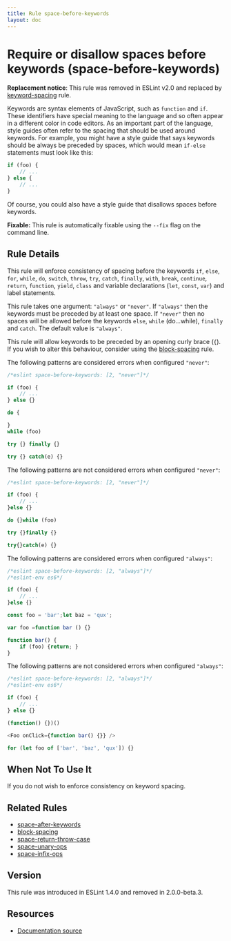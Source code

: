 ```yaml
---
title: Rule space-before-keywords
layout: doc
---
```

<!-- Note: No pull requests accepted for this file. See README.md in the root directory for details. -->
# Require or disallow spaces before keywords (space-before-keywords)

**Replacement notice**: This rule was removed in ESLint v2.0 and replaced by [keyword-spacing](keyword-spacing) rule.

Keywords are syntax elements of JavaScript, such as `function` and `if`. These identifiers have special meaning to the language and so often appear in a different color in code editors. As an important part of the language, style guides often refer to the spacing that should be used around keywords. For example, you might have a style guide that says keywords should be always be preceded by spaces, which would mean `if-else` statements must look like this:

```js
if (foo) {
    // ...
} else {
    // ...
}
```

Of course, you could also have a style guide that disallows spaces before keywords.

**Fixable:** This rule is automatically fixable using the `--fix` flag on the command line.

## Rule Details

This rule will enforce consistency of spacing before the keywords `if`, `else`, `for`,
`while`, `do`, `switch`, `throw`, `try`, `catch`, `finally`, `with`, `break`, `continue`,
`return`, `function`, `yield`, `class` and variable declarations (`let`, `const`, `var`)
and label statements.

This rule takes one argument: `"always"` or `"never"`. If `"always"` then the keywords
must be preceded by at least one space. If `"never"` then no spaces will be allowed before
the keywords `else`, `while` (do...while), `finally` and `catch`. The default value is `"always"`.

This rule will allow keywords to be preceded by an opening curly brace (`{`). If you wish to alter
this behaviour, consider using the [block-spacing](block-spacing) rule.

The following patterns are considered errors when configured `"never"`:

```js
/*eslint space-before-keywords: [2, "never"]*/

if (foo) {
    // ...
} else {}

do {

}
while (foo)

try {} finally {}

try {} catch(e) {}
```

The following patterns are not considered errors when configured `"never"`:

```js
/*eslint space-before-keywords: [2, "never"]*/

if (foo) {
    // ...
}else {}

do {}while (foo)

try {}finally {}

try{}catch(e) {}
```

The following patterns are considered errors when configured `"always"`:

```js
/*eslint space-before-keywords: [2, "always"]*/
/*eslint-env es6*/

if (foo) {
    // ...
}else {}

const foo = 'bar';let baz = 'qux';

var foo =function bar () {}

function bar() {
    if (foo) {return; }
}
```

The following patterns are not considered errors when configured `"always"`:

```js
/*eslint space-before-keywords: [2, "always"]*/
/*eslint-env es6*/

if (foo) {
    // ...
} else {}

(function() {})()

<Foo onClick={function bar() {}} />

for (let foo of ['bar', 'baz', 'qux']) {}
```

## When Not To Use It

If you do not wish to enforce consistency on keyword spacing.

## Related Rules

* [space-after-keywords](space-after-keywords)
* [block-spacing](block-spacing)
* [space-return-throw-case](space-return-throw-case)
* [space-unary-ops](space-unary-ops)
* [space-infix-ops](space-infix-ops)

## Version

This rule was introduced in ESLint 1.4.0 and removed in 2.0.0-beta.3.

## Resources

* [Documentation source](https://github.com/eslint/eslint/tree/master/docs/rules/space-before-keywords.md)

